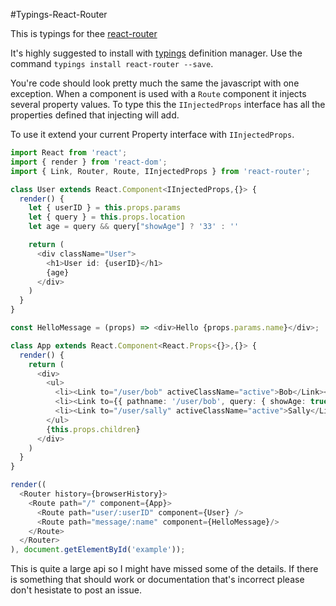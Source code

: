 #Typings-React-Router

This is typings for thee [react-router](https://github.com/reactjs/react-router)

It's highly suggested to install with [typings](https://github.com/typings/typings) definition manager.
Use the command `typings install react-router --save`.

You're code should look pretty much the same the javascript with one exception.
When a component is used with a `Route` component it injects several property values.
To type this the `IInjectedProps` interface has all the properties defined that injecting will add.

To use it extend your current Property interface with `IInjectedProps`.

```typescript
import React from 'react';
import { render } from 'react-dom';
import { Link, Router, Route, IInjectedProps } from 'react-router';

class User extends React.Component<IInjectedProps,{}> {
  render() {
    let { userID } = this.props.params
    let { query } = this.props.location
    let age = query && query["showAge"] ? '33' : ''

    return (
      <div className="User">
        <h1>User id: {userID}</h1>
        {age}
      </div>
    )
  }
}

const HelloMessage = (props) => <div>Hello {props.params.name}</div>;

class App extends React.Component<React.Props<{}>,{}> {
  render() {
    return (
      <div>
        <ul>
          <li><Link to="/user/bob" activeClassName="active">Bob</Link></li>
          <li><Link to={{ pathname: '/user/bob', query: { showAge: true } }} activeClassName="active">Bob With Query Params</Link></li>
          <li><Link to="/user/sally" activeClassName="active">Sally</Link></li>
        </ul>
        {this.props.children}
      </div>
    )
  }
}

render((
  <Router history={browserHistory}>
    <Route path="/" component={App}>
      <Route path="user/:userID" component={User} />
      <Route path="message/:name" component={HelloMessage}/>
    </Route>
  </Router>
), document.getElementById('example'));
```

This is quite a large api so I might have missed some of the details.
If there is something that should work or documentation that's incorrect please don't hesistate to post an issue.